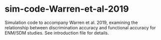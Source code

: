 # sim-code-Warren-et-al-2019
Simulation code to accompany Warren et al. 2019, examining the relationship between discrimination accuracy and functional accuracy for ENM/SDM studies. See introduction file for details.
